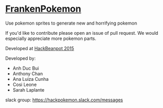 # [FrankenPokemon](https://pokemon-fc7k.onrender.com)

Use pokemon sprites to generate new and horrifying pokemon

If you'd like to contribute please open an issue of pull request. We would especially appreciate more pokemon parts.


Developed at [HackBeanpot 2015](http://hackbeanpot.com/)

Developed by:

- Anh Duc Bui
- Anthony Chan
- Ana Luiza Cunha
- Cosi Leone
- Sarah Laplante


slack group: https://hackpokemon.slack.com/messages

